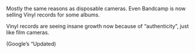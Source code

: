 Mostly the same reasons as disposable cameras. Even Bandcamp is now selling Vinyl records for some albums. 

Vinyl records are seeing insane growth now because of “authenticity”, just like film cameras.


(Google’s “Updated)